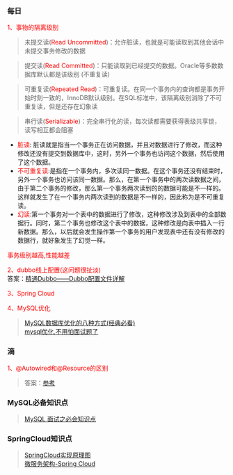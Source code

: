 ### 每日
<font color="red">1、事物的隔离级别</font>
 >未提交读(<font color="red">Read Uncommitted</font>)：允许脏读，也就是可能读取到其他会话中未提交事务修改的数据

>提交读(<font color="red">Read Committed</font>)：只能读取到已经提交的数据。Oracle等多数数据库默认都是该级别 (不重复读)

>可重复读(<font color="red">Repeated Read</font>)：可重复读。在同一个事务内的查询都是事务开始时刻一致的，InnoDB默认级别。在SQL标准中，该隔离级别消除了不可重复读，但是还存在幻象读

>串行读(<font color="red">Serializable</font>)：完全串行化的读，每次读都需要获得表级共享锁，读写相互都会阻塞

* <font color="red">脏读</font>: 脏读就是指当一个事务正在访问数据，并且对数据进行了修改，而这种修改还没有提交到数据库中，这时，另外一个事务也访问这个数据，然后使用了这个数据。 
* <font color="red">不可重复读</font>:是指在一个事务内，多次读同一数据。在这个事务还没有结束时，另外一个事务也访问该同一数据。那么，在第一个事务中的两次读数据之间，由于第二个事务的修改，那么第一个事务两次读到的的数据可能是不一样的。这样就发生了在一个事务内两次读到的数据是不一样的，因此称为是不可重复读。
* <font color="red">幻读</font>:第一个事务对一个表中的数据进行了修改，这种修改涉及到表中的全部数据行。同时，第二个事务也修改这个表中的数据，这种修改是向表中插入一行新数据。那么，以后就会发生操作第一个事务的用户发现表中还有没有修改的数据行，就好象发生了幻觉一样。

<font color="red">事务级别越高,性能越差</font>

<font color="red">2、dubbo线上配置(这问题很扯淡)</font>  
   答案：[精通Dubbo——Dubbo配置文件详解](https://blog.csdn.net/fuyuwei2015/article/details/72836075)  

<font color="red">3、Spring Cloud</font>  
 
<font color="red">4、MySQL优化</font>     
   > [MySQL数据库优化的八种方式(经典必看)](https://www.jianshu.com/p/dac715a88b44)  
   > [mysql优化,不用怕面试题了](https://blog.csdn.net/samjustin1/article/details/52314813)
   
### 滴
<font color="red">1、@Autowired和@Resource的区别</font>
 >答案：[参考](https://www.zhihu.com/question/39356740)
 
### MySQL必备知识点
> [MySQL 面试之必会知识点](https://www.jianshu.com/p/5052f6a454ef)  

### SpringCloud知识点
> [SpringCloud实现原理图](https://www.imooc.com/article/23679)  
> [微服务架构-Spring Cloud](https://www.jfox.info/2017/%E5%BE%AE%E6%9C%8D%E5%8A%A1%E6%9E%B6%E6%9E%84springcloud.html)
 

